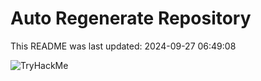 # Auto Regenerate Repository

This README was last updated: 2024-09-27 06:49:08

 ![TryHackMe](https://tryhackme.com/badge/533634)